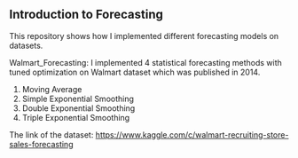 ## Introduction to Forecasting

This repository shows how I implemented different forecasting models on datasets.

Walmart_Forecasting: I implemented 4 statistical forecasting methods with tuned optimization on Walmart dataset which was published in 2014.

1. Moving Average
2. Simple Exponential Smoothing
3. Double Exponential Smoothing
4. Triple Exponential Smoothing

The link of the dataset: https://www.kaggle.com/c/walmart-recruiting-store-sales-forecasting
